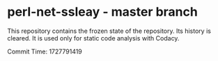 # perl-net-ssleay - master branch

This repository contains the frozen state of the repository.
Its history is cleared. It is used only for static code
analysis with Codacy.

Commit Time: 1727791419